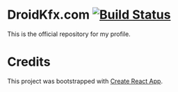 # DroidKfx.com [![Build Status](https://travis-ci.com/droidkfx/droidkfx.svg?branch=master)](https://travis-ci.com/droidkfx/droidkfx)
This is the official repository for my profile.
# Credits
This project was bootstrapped with [Create React App](https://github.com/facebookincubator/create-react-app).